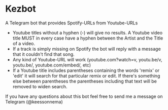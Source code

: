# Kezbot
A Telegram bot that provides Spotify-URLs from Youtube-URLs

- Youtube titles without a hyphen (-) will give no results.
A Youtube video title MUST in every case have a hyphen between the Artist and the Title of a video.
- If a track is simply missing on Spotify the bot will reply with a message that it couldn't find that song.
- Any kind of Youtube-URL will work (youtube.com?watch=v, youtu.be/v, youtu.be/, youtube.com/embed/, etc)
- If a Youtube title includes parentheses containing the words 'remix' or 'edit' it will search for that
particular remix or edit. If there's something else between parentheses the parentheses including that text will be
removed to widen search.

If you have any questions about this bot feel free to send me a message on Telegram (@keessonnema)
